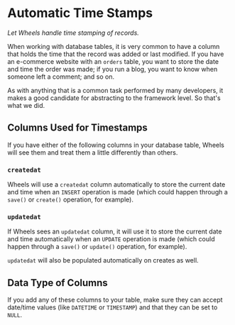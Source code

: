 # Automatic Time Stamps

*Let Wheels handle time stamping of records.*

When working with database tables, it is very common to have a column that holds the time that the record was added or last modified. If you have an e-commerce website with an `orders` table, you want to store the date and time the order was made; if you run a blog, you want to know when someone left a comment; and so on.

As with anything that is a common task performed by many developers, it makes a good candidate for abstracting to the framework level. So that's what we did.

## Columns Used for Timestamps

If you have either of the following columns in your database table, Wheels will see them and treat them a little differently than others.

### `createdat`

Wheels will use a `createdat` column automatically to store the current date and time when an `INSERT` operation is made (which could happen through a `save()` or `create()` operation, for example).

### `updatedat`

If Wheels sees an `updatedat` column, it will use it to store the current date and time automatically when an `UPDATE` operation is made (which could happen through a `save()` or `update()` operation, for example).

`updatedat` will also be populated automatically on creates as well.

## Data Type of Columns

If you add any of these columns to your table, make sure they can accept date/time values (like `DATETIME` or `TIMESTAMP`) and that they can be set to `NULL`.